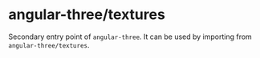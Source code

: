# angular-three/textures

Secondary entry point of `angular-three`. It can be used by importing from `angular-three/textures`.
